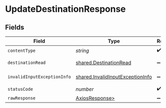 # UpdateDestinationResponse


## Fields

| Field                                                                                | Type                                                                                 | Required                                                                             | Description                                                                          |
| ------------------------------------------------------------------------------------ | ------------------------------------------------------------------------------------ | ------------------------------------------------------------------------------------ | ------------------------------------------------------------------------------------ |
| `contentType`                                                                        | *string*                                                                             | :heavy_check_mark:                                                                   | N/A                                                                                  |
| `destinationRead`                                                                    | [shared.DestinationRead](../../models/shared/destinationread.md)                     | :heavy_minus_sign:                                                                   | Successful operation                                                                 |
| `invalidInputExceptionInfo`                                                          | [shared.InvalidInputExceptionInfo](../../models/shared/invalidinputexceptioninfo.md) | :heavy_minus_sign:                                                                   | Input failed validation                                                              |
| `statusCode`                                                                         | *number*                                                                             | :heavy_check_mark:                                                                   | N/A                                                                                  |
| `rawResponse`                                                                        | [AxiosResponse>](https://axios-http.com/docs/res_schema)                             | :heavy_minus_sign:                                                                   | N/A                                                                                  |